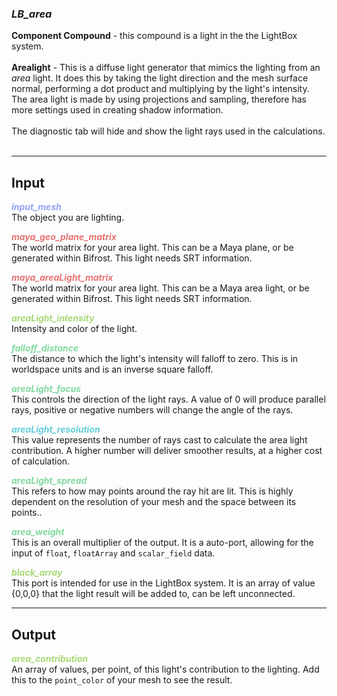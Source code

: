 ### ***LB_area***
**Component Compound** - this compound is a light in the the LightBox system.<br /><br />
**Arealight** - This is a diffuse light generator that mimics the lighting from an *area* light.  It does this by taking the light direction and the mesh surface normal, performing a dot product and multiplying by the light's intensity.  The area light is made by using projections and sampling, therefore has more settings used in creating shadow information.<br /><br />
The diagnostic tab will hide and show the light rays used in the calculations.<br />
<br />

***
## Input
<span style="color:#90A3F4">***input_mesh***</span>
<br />The object you are lighting.

<span style="color:#E67373">***maya_geo_plane_matrix***</span>
<br />The world matrix for your area light.  This can be a Maya plane, or be generated within Bifrost.  This light needs SRT information.

<span style="color:#E67373">***maya_areaLight_matrix***</span>
<br />The world matrix for your area light.  This can be a Maya area light, or be generated within Bifrost.  This light needs SRT information.


<span style="color:#A8D977">***areaLight_intensity***</span>
<br />Intensity and color of the light.

<span style="color:#82D99F">***falloff_distance***</span>
<br />The distance to which the light's intensity will falloff to zero.  This is in worldspace units and is an inverse square falloff.

<span style="color:#82D99F">***areaLight_focus***</span>
<br />This controls the direction of the light rays.  A value of 0 will produce parallel rays, positive or negative numbers will change the angle of the rays.

<span style="color:#62CFD9">***areaLight_resolution***</span>
<br />This value represents the number of rays cast to calculate the area light contribution.  A higher number will deliver smoother results, at a higher cost of calculation.

<span style="color:#82D99F">***areaLight_spread***</span>
<br />This refers to how may points around the ray hit are lit.  This is highly dependent on the resolution of your mesh and the space between its points..

<span style="color:#82D99F">***area_weight***</span>
<br />This is an overall multiplier of the output.  It is a auto-port, allowing for the input of `float`, `floatArray` and `scalar_field` data.

<span style="color:#A8D977">***black_array***</span>
<br />This port is intended for use in the LightBox system.  It is an array of value {0,0,0} that the light result will be added to, can be left unconnected.


***
## Output
<span style="color:#A8D977">***area_contribution***</span>
<br />An array of values, per point, of this light's contribution to the lighting.  Add this to the `point_color` of your mesh to see the result.

